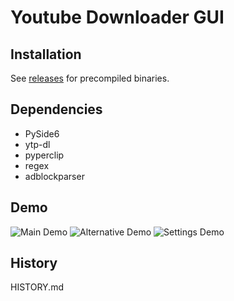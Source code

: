 Youtube Downloader GUI
======================

Installation
------------

See <a href="https://github.com/MihailCosmin/youtube_downloader/releases">releases</a> for precompiled binaries.


Dependencies
------------

* PySide6
* ytp-dl
* pyperclip
* regex
* adblockparser


Demo
----

![Main Demo](demos/main.jpg?raw=true "Main Demo")
![Alternative Demo](demos/alternate_main.jpg?raw=true "Alternative Demo")
![Settings Demo](demos/settings.jpg?raw=true "Settings Demo")


History
-------

HISTORY.md
